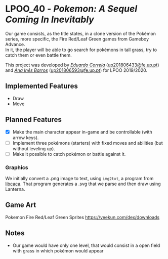# LPOO_40 - *Pokemon: A Sequel Coming In Inevitably*

Our game consists, as the title states, in a clone version of the Pokémon series, more specific, the Fire Red/Leaf Green games from Gameboy Advance.  
In it, the player will be able to go search for pokémons in tall grass, try to catch them or even battle them.

This project was developed by [*Eduardo Correia*](https://github.com/educorreia932) (up201806433@fe.up.pt) and [*Ana Inês Barros*](https://github.com/anaines14) (up201806593@fe.up.pt) for LPOO 2019/2020.

## Implemented Features

- Draw
- Move

## Planned Features

- [x] Make the main character appear in-game and be controllable (with arrow keys).  
- [ ] Implement three pokémons (starters) with fixed moves and abilities (but without leveling up).
- [ ] Make it possible to catch pokémon or battle against it.

### Graphics

We initially convert a .png image to text, using `img2txt`, a program from [libcaca](http://caca.zoy.org/wiki/libcaca). That program generates a .svg that we parse and then draw using Lanterna.

## Game Art

Pokemon Fire Red/Leaf Green Sprites https://veekun.com/dex/downloads

## Notes

- Our game would have only one level, that would consist in a open field with grass in which pokémon would appear